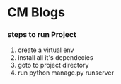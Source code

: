 # CM Blogs

### steps to run Project
1. create a virtual env
2. install all it's dependecies
3. goto to project directory
4. run python manage.py runserver
